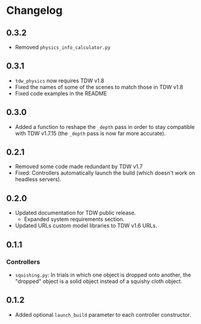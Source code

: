 # Changelog

## 0.3.2

- Removed `physics_info_calculator.py`

## 0.3.1

- `tdw_physics` now requires TDW v1.8
- Fixed the names of some of the scenes to match those in TDW v1.8
- Fixed code examples in the README 

## 0.3.0

- Added a function to reshape the `_depth` pass in order to stay compatible with TDW v1.7.15 (the `_depth` pass is now far more accurate).

## 0.2.1

- Removed some code made redundant by TDW v1.7
- Fixed: Controllers automatically launch the build (which doesn't work on headless servers).

## 0.2.0

- Updated documentation for TDW public release.
  - Expanded system requirements section.
- Updated URLs custom model libraries to TDW v1.6 URLs.

## 0.1.1

### Controllers

- `squishing.py`: In trials in which one object is dropped onto another, the "dropped" object is a solid object instead of a squishy cloth object.

## 0.1.2

- Added optional `launch_build` parameter to each controller constructor.